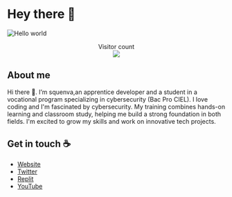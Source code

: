 # Hey there :wave:

<img src="https://raw.githubusercontent.com/sagar-viradiya/sagar-viradiya/master/resources/banner.png" alt="Hello world">

<p align="center"> 
  Visitor count<br>
  <img src="https://profile-counter.glitch.me/squenva/count.svg" />
</p>

## About me

Hi there 👋. I’m squenva,an apprentice developer and a student in a vocational program specializing in cybersecurity (Bac Pro CIEL). I love coding and I'm fascinated by cybersecurity. My training combines hands-on learning and classroom study, helping me build a strong foundation in both fields. I'm excited to grow my skills and work on innovative tech projects.
## Get in touch :coffee:

- [Website](https://linktr.ee/squenva)
- [Twitter](https://twitter.com/squenva)
- [Replit](https://replit.com/@sofianechf7)
- [YouTube](https://www.youtube.com/@squenva)
